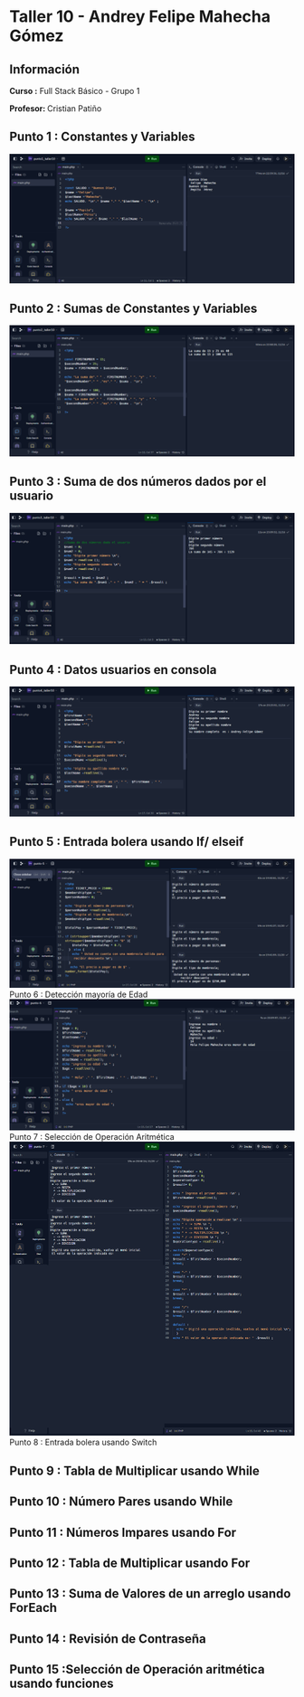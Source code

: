 <h1>Taller 10 - Andrey Felipe Mahecha Gómez</h1>

<h2>Información</h2>
<p><b>Curso :</b> Full Stack Básico - Grupo 1</p>
<p><b>Profesor: </b>Cristian Patiño</p>


<h2>Punto 1 : Constantes y Variables</h2>
<img src="./public/images/punto-1.png" alt="punto 1">

<h2>Punto 2 : Sumas de Constantes y Variables</h2>
<img src="./public/images/punto-2.png" alt="punto 2">

<h2>Punto 3 : Suma de dos números dados  por el usuario</h2>
<img src="./public/images/punto-3.png" alt="punto 3">

<h2>Punto 4 : Datos usuarios en consola</h2>
<img src="./public/images/punto-4.png" alt="punto 4">

<h2>Punto 5 : Entrada bolera usando If/ elseif</h2>
<img src="./public/images/punto-5.png" alt="punto 5"

<h2>Punto 6 : Detección mayoría de Edad</h2>
<img src="./public/images/punto-6.png" alt="punto 6"

<h2>Punto 7 : Selección de Operación Aritmética</h2>
<img src="./public/images/punto-7.png" alt="punto 7"

<h2>Punto 8 : Entrada bolera usando Switch</h2>

<h2>Punto 9 : Tabla de Multiplicar usando While</h2>

<h2>Punto 10 : Número Pares usando While</h2>

<h2>Punto 11 : Números Impares usando For</h2>

<h2>Punto 12 : Tabla de Multiplicar usando For</h2>

<h2>Punto 13 : Suma de Valores de un arreglo usando ForEach</h2>

<h2>Punto 14 : Revisión de Contraseña</h2>

<h2>Punto 15 :Selección de Operación aritmética usando funciones</h2>